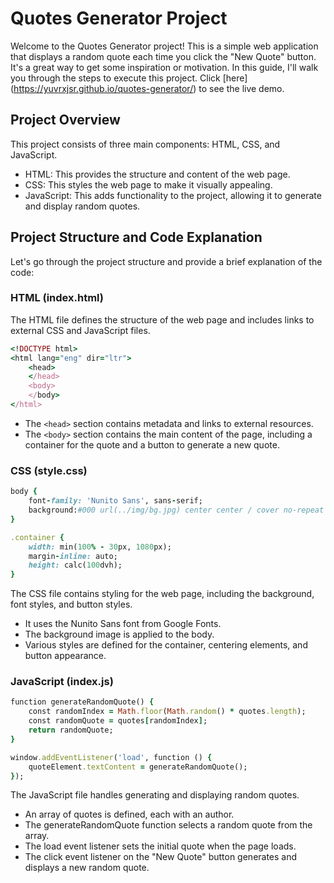 # Quotes Generator Project

Welcome to the Quotes Generator project! This is a simple web application that displays a random quote each time you click the "New Quote" button. It's a great way to get some inspiration or motivation. In this guide, I'll walk you through the steps to execute this project.
Click [here] (https://yuvrxjsr.github.io/quotes-generator/) to see the live demo.

## Project Overview
This project consists of three main components: HTML, CSS, and JavaScript.

- HTML: This provides the structure and content of the web page.
- CSS: This styles the web page to make it visually appealing.
- JavaScript: This adds functionality to the project, allowing it to generate and display random quotes.

## Project Structure and Code Explanation
Let's go through the project structure and provide a brief explanation of the code:

### HTML (index.html)
The HTML file defines the structure of the web page and includes links to external CSS and JavaScript files.

```ruby
<!DOCTYPE html>
<html lang="eng" dir="ltr">
    <head>
    </head>
    <body>
    </body>
</html>
```

- The `<head>` section contains metadata and links to external resources.
- The `<body>` section contains the main content of the page, including a container for the quote and a button to generate a new quote.
### CSS (style.css)

```ruby
body {
    font-family: 'Nunito Sans', sans-serif;
    background:#000 url(../img/bg.jpg) center center / cover no-repeat fixed;
}

.container {
    width: min(100% - 30px, 1080px);
    margin-inline: auto;
    height: calc(100dvh);
}
```

The CSS file contains styling for the web page, including the background, font styles, and button styles.

- It uses the Nunito Sans font from Google Fonts.
- The background image is applied to the body.
- Various styles are defined for the container, centering elements, and button appearance.
### JavaScript (index.js)

```ruby
function generateRandomQuote() {
    const randomIndex = Math.floor(Math.random() * quotes.length);
    const randomQuote = quotes[randomIndex];
    return randomQuote;
}

window.addEventListener('load', function () {
    quoteElement.textContent = generateRandomQuote();
});
```

The JavaScript file handles generating and displaying random quotes.

- An array of quotes is defined, each with an author.
- The generateRandomQuote function selects a random quote from the array.
- The load event listener sets the initial quote when the page loads.
- The click event listener on the "New Quote" button generates and displays a new random quote.